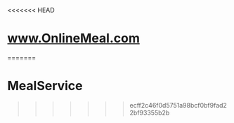 <<<<<<< HEAD
# www.OnlineMeal.com
=======
# MealService
>>>>>>> ecff2c46f0d5751a98bcf0bf9fad22bf93355b2b
